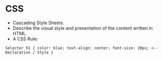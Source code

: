 # CSS

- Cascading Style Sheets.
- Describe the visual style and presentation of the content written in HTML.
- A CSS Rule:

`Selector
h1 {
    color: blue;
    text-align: center;
    font-size: 20px; <-- Declaration / Style
}`
